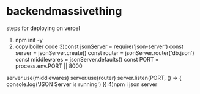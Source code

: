 # backendmassivething

steps for deploying on vercel
1) npm init -y 
2) copy boiler code
3)const jsonServer = require('json-server')
const server = jsonServer.create()
const router = jsonServer.router('db.json')
const middlewares = jsonServer.defaults()
const PORT = process.env.PORT || 8000

server.use(middlewares)
server.use(router)
server.listen(PORT, () => {
  console.log('JSON Server is running')
})
4)npm i json server
